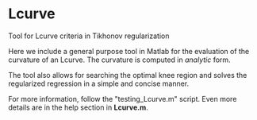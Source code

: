 # Lcurve
Tool for Lcurve criteria in Tikhonov regularization


Here we include a general purpose tool in Matlab for the evaluation of the curvature of an Lcurve. The curvature is computed in *analytic* form.

The tool also allows for searching the optimal knee region and solves the regularized regression in a simple and concise manner.

For more information, follow the "testing_Lcurve.m" script. Even more details are in the help section in **Lcurve.m**.

